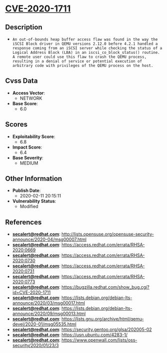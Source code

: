 
# [CVE-2020-1711](https://cve.mitre.org/cgi-bin/cvename.cgi?name=CVE-2020-1711)

## Description

- `An out-of-bounds heap buffer access flaw was found in the way the iSCSI Block driver in QEMU versions 2.12.0 before 4.2.1 handled a response coming from an iSCSI server while checking the status of a Logical Address Block (LBA) in an iscsi_co_block_status() routine. A remote user could use this flaw to crash the QEMU process, resulting in a denial of service or potential execution of arbitrary code with privileges of the QEMU process on the host.`

## Cvss Data

- **Access Vector**:
  - NETWORK
- **Base Score**:
  - 6.0

## Scores

- **Exploitability Score**:
  - 6.8
- **Impact Score**:
  - 6.4
- **Base Severity**:
  - MEDIUM

## Other Information

- **Publish Date**:
  - 2020-02-11 20:15:11
- **Vulnerability Status**:
  - Modified

## References

- **secalert@redhat.com**: http://lists.opensuse.org/opensuse-security-announce/2020-04/msg00007.html
- **secalert@redhat.com**: https://access.redhat.com/errata/RHSA-2020:0669
- **secalert@redhat.com**: https://access.redhat.com/errata/RHSA-2020:0730
- **secalert@redhat.com**: https://access.redhat.com/errata/RHSA-2020:0731
- **secalert@redhat.com**: https://access.redhat.com/errata/RHSA-2020:0773
- **secalert@redhat.com**: https://bugzilla.redhat.com/show_bug.cgi?id=CVE-2020-1711
- **secalert@redhat.com**: https://lists.debian.org/debian-lts-announce/2020/03/msg00017.html
- **secalert@redhat.com**: https://lists.debian.org/debian-lts-announce/2020/09/msg00013.html
- **secalert@redhat.com**: https://lists.gnu.org/archive/html/qemu-devel/2020-01/msg05535.html
- **secalert@redhat.com**: https://security.gentoo.org/glsa/202005-02
- **secalert@redhat.com**: https://usn.ubuntu.com/4283-1/
- **secalert@redhat.com**: https://www.openwall.com/lists/oss-security/2020/01/23/3
